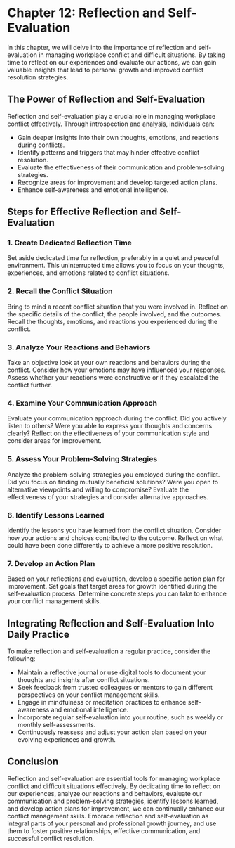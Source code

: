 Chapter 12: Reflection and Self-Evaluation
==========================================

In this chapter, we will delve into the importance of reflection and self-evaluation in managing workplace conflict and difficult situations. By taking time to reflect on our experiences and evaluate our actions, we can gain valuable insights that lead to personal growth and improved conflict resolution strategies.

The Power of Reflection and Self-Evaluation
-------------------------------------------

Reflection and self-evaluation play a crucial role in managing workplace conflict effectively. Through introspection and analysis, individuals can:

* Gain deeper insights into their own thoughts, emotions, and reactions during conflicts.
* Identify patterns and triggers that may hinder effective conflict resolution.
* Evaluate the effectiveness of their communication and problem-solving strategies.
* Recognize areas for improvement and develop targeted action plans.
* Enhance self-awareness and emotional intelligence.

Steps for Effective Reflection and Self-Evaluation
--------------------------------------------------

### 1. Create Dedicated Reflection Time

Set aside dedicated time for reflection, preferably in a quiet and peaceful environment. This uninterrupted time allows you to focus on your thoughts, experiences, and emotions related to conflict situations.

### 2. Recall the Conflict Situation

Bring to mind a recent conflict situation that you were involved in. Reflect on the specific details of the conflict, the people involved, and the outcomes. Recall the thoughts, emotions, and reactions you experienced during the conflict.

### 3. Analyze Your Reactions and Behaviors

Take an objective look at your own reactions and behaviors during the conflict. Consider how your emotions may have influenced your responses. Assess whether your reactions were constructive or if they escalated the conflict further.

### 4. Examine Your Communication Approach

Evaluate your communication approach during the conflict. Did you actively listen to others? Were you able to express your thoughts and concerns clearly? Reflect on the effectiveness of your communication style and consider areas for improvement.

### 5. Assess Your Problem-Solving Strategies

Analyze the problem-solving strategies you employed during the conflict. Did you focus on finding mutually beneficial solutions? Were you open to alternative viewpoints and willing to compromise? Evaluate the effectiveness of your strategies and consider alternative approaches.

### 6. Identify Lessons Learned

Identify the lessons you have learned from the conflict situation. Consider how your actions and choices contributed to the outcome. Reflect on what could have been done differently to achieve a more positive resolution.

### 7. Develop an Action Plan

Based on your reflections and evaluation, develop a specific action plan for improvement. Set goals that target areas for growth identified during the self-evaluation process. Determine concrete steps you can take to enhance your conflict management skills.

Integrating Reflection and Self-Evaluation Into Daily Practice
--------------------------------------------------------------

To make reflection and self-evaluation a regular practice, consider the following:

* Maintain a reflective journal or use digital tools to document your thoughts and insights after conflict situations.
* Seek feedback from trusted colleagues or mentors to gain different perspectives on your conflict management skills.
* Engage in mindfulness or meditation practices to enhance self-awareness and emotional intelligence.
* Incorporate regular self-evaluation into your routine, such as weekly or monthly self-assessments.
* Continuously reassess and adjust your action plan based on your evolving experiences and growth.

Conclusion
----------

Reflection and self-evaluation are essential tools for managing workplace conflict and difficult situations effectively. By dedicating time to reflect on our experiences, analyze our reactions and behaviors, evaluate our communication and problem-solving strategies, identify lessons learned, and develop action plans for improvement, we can continually enhance our conflict management skills. Embrace reflection and self-evaluation as integral parts of your personal and professional growth journey, and use them to foster positive relationships, effective communication, and successful conflict resolution.
